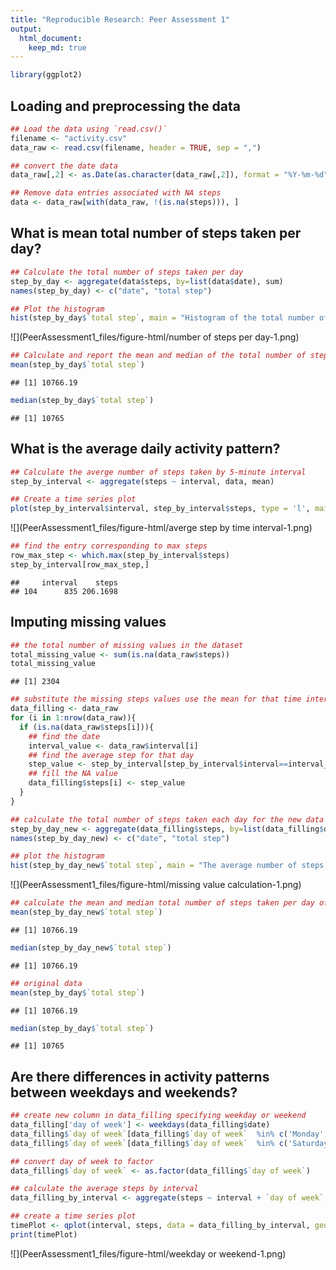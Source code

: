 ```yaml
---
title: "Reproducible Research: Peer Assessment 1"
output: 
  html_document:
    keep_md: true
---
```



```r
library(ggplot2)
```


## Loading and preprocessing the data

```r
## Load the data using `read.csv()`
filename <- "activity.csv"
data_raw <- read.csv(filename, header = TRUE, sep = ",")

## convert the date data
data_raw[,2] <- as.Date(as.character(data_raw[,2]), format = "%Y-%m-%d")

## Remove data entries associated with NA steps
data <- data_raw[with(data_raw, !(is.na(steps))), ]
```

## What is mean total number of steps taken per day?

```r
## Calculate the total number of steps taken per day
step_by_day <- aggregate(data$steps, by=list(data$date), sum)
names(step_by_day) <- c("date", "total step")

## Plot the histogram
hist(step_by_day$`total step`, main = "Histogram of the total number of steps taken each day", xlab = "Total number of steps taken each day")
```

![](PeerAssessment1_files/figure-html/number of steps per day-1.png)<!-- -->

```r
## Calculate and report the mean and median of the total number of steps taken per day
mean(step_by_day$`total step`)
```

```
## [1] 10766.19
```

```r
median(step_by_day$`total step`)
```

```
## [1] 10765
```


## What is the average daily activity pattern?

```r
## Calculate the averge number of steps taken by 5-minute interval
step_by_interval <- aggregate(steps ~ interval, data, mean)

## Create a time series plot
plot(step_by_interval$interval, step_by_interval$steps, type = 'l', main = "The average number of steps taken averaged across all days", xlab = "Time interval", ylab = "Average number of steps taken")
```

![](PeerAssessment1_files/figure-html/averge step by time interval-1.png)<!-- -->

```r
## find the entry corresponding to max steps
row_max_step <- which.max(step_by_interval$steps)
step_by_interval[row_max_step,]
```

```
##     interval    steps
## 104      835 206.1698
```

## Imputing missing values

```r
## the total number of missing values in the dataset
total_missing_value <- sum(is.na(data_raw$steps))
total_missing_value
```

```
## [1] 2304
```

```r
## substitute the missing steps values use the mean for that time interval since all data are missing for 2012-10-01
data_filling <- data_raw
for (i in 1:nrow(data_raw)){
  if (is.na(data_raw$steps[i])){
    ## find the date 
    interval_value <- data_raw$interval[i]
    ## find the average step for that day
    step_value <- step_by_interval[step_by_interval$interval==interval_value,]$steps
    ## fill the NA value
    data_filling$steps[i] <- step_value
  }
}

## calculate the total number of steps taken each day for the new data 
step_by_day_new <- aggregate(data_filling$steps, by=list(data_filling$date), sum)
names(step_by_day_new) <- c("date", "total step")

## plot the histogram
hist(step_by_day_new$`total step`, main = "The average number of steps taken averaged across all days for new data", xlab = "Time interval", ylab = "Average number of steps taken")
```

![](PeerAssessment1_files/figure-html/missing value calculation-1.png)<!-- -->

```r
## calculate the mean and median total number of steps taken per day of new data
mean(step_by_day_new$`total step`)
```

```
## [1] 10766.19
```

```r
median(step_by_day_new$`total step`)
```

```
## [1] 10766.19
```

```r
## original data
mean(step_by_day$`total step`)
```

```
## [1] 10766.19
```

```r
median(step_by_day$`total step`)
```

```
## [1] 10765
```

## Are there differences in activity patterns between weekdays and weekends?

```r
## create new column in data_filling specifying weekday or weekend
data_filling['day of week'] <- weekdays(data_filling$date)
data_filling$`day of week`[data_filling$`day of week`  %in% c('Monday','Tuesday', 'Wednesday', 'Thursday', 'Friday') ] <- "weekday"
data_filling$`day of week`[data_filling$`day of week`  %in% c('Saturday','Sunday') ] <- "weekend"

## convert day of week to factor
data_filling$`day of week` <- as.factor(data_filling$`day of week`)

## calculate the average steps by interval
data_filling_by_interval <- aggregate(steps ~ interval + `day of week`, data_filling, mean)

## create a time series plot
timePlot <- qplot(interval, steps, data = data_filling_by_interval, geom = c('line'), main = "The average number of steps taken averaged across all days", xlab = "Time interval", ylab = "Average number of steps taken")+facet_wrap(~`day of week`, ncol = 1)
print(timePlot)
```

![](PeerAssessment1_files/figure-html/weekday or weekend-1.png)<!-- -->
